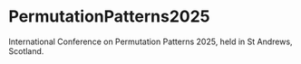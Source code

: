 # PermutationPatterns2025
International Conference on Permutation Patterns 2025, held in St Andrews, Scotland.
